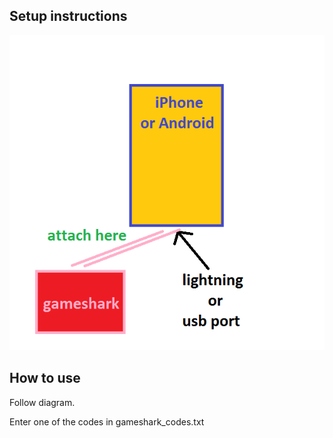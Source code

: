 
## Setup instructions

![Installation Diagram](diagram.png "Installation Diagram")

## How to use

Follow diagram.

Enter one of the codes in gameshark_codes.txt
